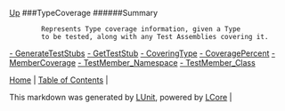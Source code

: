 [Up](../LUnit.md)
###TypeCoverage
######Summary

            Represents Type coverage information, given a Type
            to be tested, along with any Test Assemblies covering it.
            
[ - GenerateTestStubs](TypeCoverage_GenerateTestStubs.md)
[ - GetTestStub](TypeCoverage_GetTestStub.md)
[ - CoveringType](TypeCoverage_CoveringType.md)
[ - CoveragePercent](TypeCoverage_CoveragePercent.md)
[ - MemberCoverage](TypeCoverage_MemberCoverage.md)
[ - TestMember_Namespace](TypeCoverage_TestMember_Namespace.md)
[ - TestMember_Class](TypeCoverage_TestMember_Class.md)

[Home](../../README.md) | [Table of Contents](../../TableOfContents.md) | 


This markdown was generated by [LUnit](https://github.com/CodeSingularity/LUnit), powered by [LCore](https://github.com/CodeSingularity/LCore) | 


